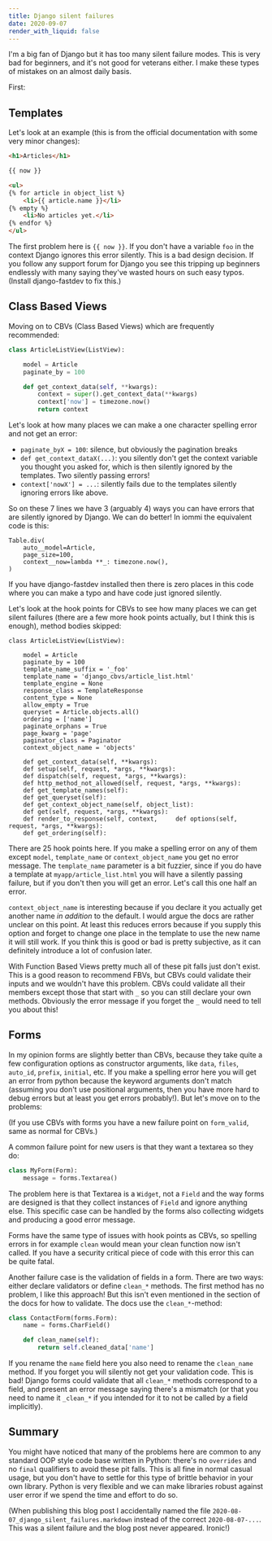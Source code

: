 ```yaml
---
title: Django silent failures
date: 2020-09-07
render_with_liquid: false
---
```


I'm a big fan of Django but it has too many silent failure modes. This is very bad for beginners, and it's not good for veterans either. I make these types of mistakes on an almost daily basis. 

First:

## Templates

Let's look at an example (this is from the official documentation with some very minor changes):


```html
<h1>Articles</h1>

{{ now }}

<ul>
{% for article in object_list %}
    <li>{{ article.name }}</li>
{% empty %}
    <li>No articles yet.</li>
{% endfor %}
</ul>

```

The first problem here is `{{ now }}`. If you don't have a variable `foo` in the context Django ignores this error silently. This is a bad design decision. If you follow any support forum for Django you see this tripping up beginners endlessly with many saying they've wasted hours on such easy typos. (Install django-fastdev to fix this.)

## Class Based Views

Moving on to CBVs (Class Based Views) which are frequently recommended:

```python
class ArticleListView(ListView):

    model = Article
    paginate_by = 100

    def get_context_data(self, **kwargs):
        context = super().get_context_data(**kwargs)
        context['now'] = timezone.now()
        return context
```

Let's look at how many places we can make a one character spelling error and not get an error:

* `paginate_byX = 100`: silence, but obviously the pagination breaks
* `def get_context_dataX(...)`: you silently don't get the context variable you thought you asked for, which is then silently ignored by the templates. Two silently passing errors!
* `context['nowX'] = ...`: silently fails due to the templates silently ignoring errors like above.

So on these 7 lines we have 3 (arguably 4) ways you can have errors that are silently ignored by Django. We can do better! In iommi the equivalent code is this:

```
Table.div(
    auto__model=Article,
    page_size=100, 
    context__now=lambda **_: timezone.now(),
)
```

If you have django-fastdev installed then there is zero places in this code where you can make a typo and have code just ignored silently.

Let's look at the hook points for CBVs to see how many places we can get silent failures (there are a few more hook points actually, but I think this is enough), method bodies skipped:

```
class ArticleListView(ListView):

    model = Article
    paginate_by = 100
    template_name_suffix = '_foo'
    template_name = 'django_cbvs/article_list.html'
    template_engine = None
    response_class = TemplateResponse
    content_type = None
    allow_empty = True
    queryset = Article.objects.all()
    ordering = ['name']
    paginate_orphans = True
    page_kwarg = 'page'
    paginator_class = Paginator
    context_object_name = 'objects'

    def get_context_data(self, **kwargs):
    def setup(self, request, *args, **kwargs):
    def dispatch(self, request, *args, **kwargs):
    def http_method_not_allowed(self, request, *args, **kwargs):
    def get_template_names(self):
    def get_queryset(self):
    def get_context_object_name(self, object_list):
    def get(self, request, *args, **kwargs):
    def render_to_response(self, context,     def options(self, request, *args, **kwargs):
    def get_ordering(self):
```

There are 25 hook points here. If you make a spelling error on any of them except `model`, `template_name` or `context_object_name` you get no error message. The `template_name` parameter is a bit fuzzier, since if you do have a template at `myapp/article_list.html` you will have a silently passing failure, but if you don't then you will get an error. Let's call this one half an error. 

`context_object_name` is interesting because if you declare it you actually get another name *in addition* to the default. I would argue the docs are rather unclear on this point. At least this reduces errors because if you supply this option and forget to change one place in the template to use the new name it will still work. If you think this is good or bad is pretty subjective, as it can definitely introduce a lot of confusion later.

With Function Based Views pretty much all of these pit falls just don't exist. This is a good reason to recommend FBVs, but CBVs could validate their inputs and we wouldn't have this problem. CBVs could validate all their members except those that start with `_` so you can still declare your own methods. Obviously the error message if you forget the `_` would need to tell you about this!

## Forms

In my opinion forms are slightly better than CBVs, because they take quite a few configuration options as constructor arguments, like `data`, `files`, `auto_id`, `prefix`, `initial`, etc. If you make a spelling error here you will get an error from python because the keyword arguments don't match (assuming you don't use positional arguments, then you have more hard to debug errors but at least you get errors probably!). But let's move on to the problems:

(If you use CBVs with forms you have a new failure point on `form_valid`, same as normal for CBVs.)

A common failure point for new users is that they want a textarea so they do:

```python
class MyForm(Form):
    message = forms.Textarea()
```

The problem here is that Textarea is a `Widget`, not a `Field` and the way forms are designed is that they collect instances of `Field` and ignore anything else. This specific case can be handled by the forms also collecting widgets and producing a good error message.

Forms have the same type of issues with hook points as CBVs, so spelling errors in for example `clean` would mean your clean function now isn't called. If you have a security critical piece of code with this error this can be quite fatal. 

Another failure case is the validation of fields in a form. There are two ways: either declare validators or define `clean_*` methods. The first method has no problem, I like this approach! But this isn't even mentioned in the section of the docs for how to validate. The docs use the `clean_*`-method:

```python
class ContactForm(forms.Form):
    name = forms.CharField()

    def clean_name(self):
        return self.cleaned_data['name']
```

If you rename the `name` field here you also need to rename the `clean_name` method. If you forget you will silently not get your validation code. This is bad! Django forms could validate that all `clean_*` methods correspond to a field, and present an error message saying there's a mismatch (or that you need to name it `_clean_*` if you intended for it to not be called by a field implicitly).

## Summary

You might have noticed that many of the problems here are common to any standard OOP style code base written in Python: there's no `overrides` and no `final` qualifiers to avoid these pit falls. This is all fine in normal casual usage, but you don't have to settle for this type of brittle behavior in your own library. Python is very flexible and we can make libraries robust against user error if we spend the time and effort to do so. 


(When publishing this blog post I accidentally named the file `2020-08-07_django_silent_failures.markdown` instead of the correct `2020-08-07-...`. This was a silent failure and the blog post never appeared. Ironic!)
